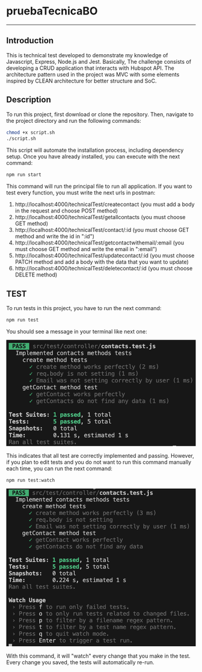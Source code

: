 # pruebaTecnicaBO
***

## Introduction 
This is technical test developed to demonstrate my knowledge of Javascript, Express, Node.js and Jest. Basically, The challenge consists of developing a CRUD application that interacts with Hubspot API. The architecture pattern used in the project was MVC with some elements inspired by CLEAN architecture for better structure and SoC.

## Description
To run this project, first download or clone the repository. Then, navigate to the project directory and run the following commands:

```bash
chmod +x script.sh
./script.sh
```

This script will automate the installation process, including dependency setup. Once you have already installed, you can execute with the next command:

```bash
npm run start
```

This command will run the principal file to run all application. If you want to test every function, you must write the next urls in postman:

1. http://localhost:4000/technicalTest/createcontact (you must add a body in the request and choose POST method)
2. http://localhost:4000/technicalTest/getallcontacts (you must choose GET method)
3. http://localhost:4000/technicalTest/contact/:id (you must choose GET method and write the id in ":id")
4. http://localhost:4000/technicalTest/getcontactwithemail/:email (you must choose GET method and write the email in ":email")
5. http://localhost:4000/technicalTest/updatecontact/:id (you must choose PATCH method and add a body with the data that you want to update)
6. http://localhost:4000/technicalTest/deletecontact/:id (you must choose DELETE method)

## TEST

To run tests in this project, you have to run the next command:

```bash
npm run test
```

You should see a message in your terminal like next one:

![terminal](./assets/1.png)

This indicates that all test are correctly implemented and passing. However, if you plan to edit tests and you do not want to run this command manually each time, you can run the next command:

```bash
npm run test:watch
```

![terminal2](./assets/2.png)

With this command, it will "watch" every change that you make in the test. Every change you saved, the tests will automatically re-run.
